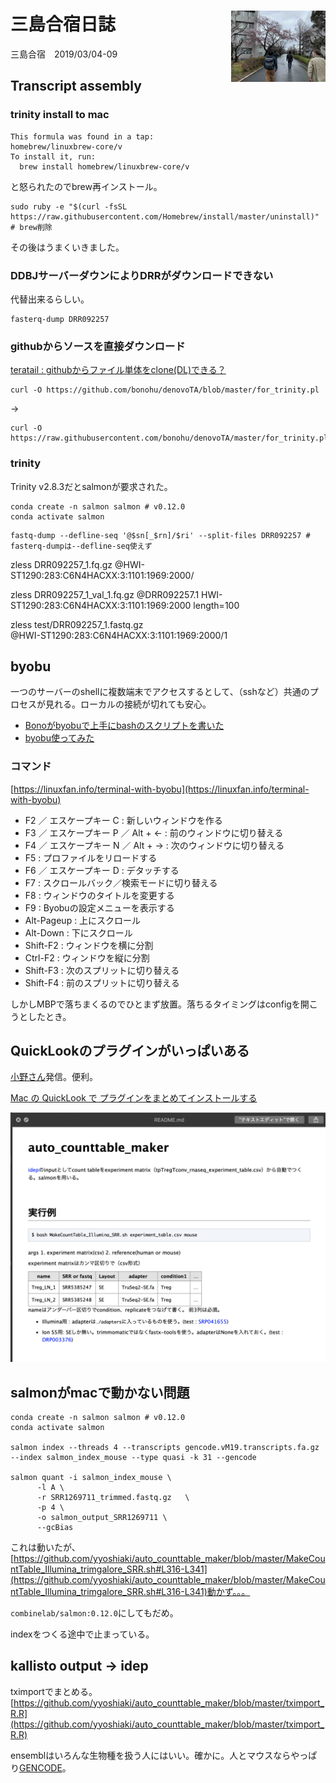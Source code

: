 # 三島合宿日誌 <img src='img/IMG_0581.jpg'  width="30%" align="right">

三島合宿　2019/03/04-09

## Transcript assembly

### trinity install to mac

```
This formula was found in a tap:
homebrew/linuxbrew-core/v
To install it, run:
  brew install homebrew/linuxbrew-core/v
```

と怒られたのでbrew再インストール。

```
sudo ruby -e "$(curl -fsSL https://raw.githubusercontent.com/Homebrew/install/master/uninstall)" # brew削除
```

その後はうまくいきました。

### DDBJサーバーダウンによりDRRがダウンロードできない

代替出来るらしい。

```
fasterq-dump DRR092257
```

### githubからソースを直接ダウンロード

[teratail : githubからファイル単体をclone(DL)できる？](https://teratail.com/questions/14124)

```
curl -O https://github.com/bonohu/denovoTA/blob/master/for_trinity.pl
```

->

```
curl -O https://raw.githubusercontent.com/bonohu/denovoTA/master/for_trinity.pl
```

### trinity

Trinity v2.8.3だとsalmonが要求された。

```
conda create -n salmon salmon # v0.12.0
conda activate salmon
```

```
fastq-dump --defline-seq '@$sn[_$rn]/$ri' --split-files DRR092257 # fasterq-dumpは--defline-seq使えず
```

zless DRR092257_1.fq.gz
@HWI-ST1290:283:C6N4HACXX:3:1101:1969:2000/

zless DRR092257_1_val_1.fq.gz
@DRR092257.1 HWI-ST1290:283:C6N4HACXX:3:1101:1969:2000 length=100

zless test/DRR092257_1.fastq.gz    
@HWI-ST1290:283:C6N4HACXX:3:1101:1969:2000/1

## byobu

一つのサーバーのshellに複数端末でアクセスするとして、（sshなど）共通のプロセスが見れる。ローカルの接続が切れても安心。

- [Bonoがbyobuで上手にbashのスクリプトを書いた](https://bonohu.wordpress.com/2018/01/03/bono-byobu-bash/)
- [byobu使ってみた](https://bonohu.wordpress.com/2015/08/06/byobu/)

### コマンド

[https://linuxfan.info/terminal-with-byobu](https://linuxfan.info/terminal-with-byobu)

- F2 ／ エスケープキー C : 新しいウィンドウを作る
- F3 ／ エスケープキー P ／ Alt + ← : 前のウィンドウに切り替える
- F4 ／ エスケープキー N ／ Alt + → : 次のウィンドウに切り替える
- F5 : プロファイルをリロードする
- F6 ／ エスケープキー D : デタッチする
- F7 : スクロールバック／検索モードに切り替える
- F8 : ウィンドウのタイトルを変更する
- F9 : Byobuの設定メニューを表示する
- Alt-Pageup : 上にスクロール
- Alt-Down : 下にスクロール
- Shift-F2 : ウィンドウを横に分割
- Ctrl-F2 : ウィンドウを縦に分割
- Shift-F3 : 次のスプリットに切り替える
- Shift-F4 : 前のスプリットに切り替える

しかしMBPで落ちまくるのでひとまず放置。落ちるタイミングはconfigを開こうとしたとき。


## QuickLookのプラグインがいっぱいある

[小野さん](https://github.com/hiromasaono)発信。便利。

[Mac の QuickLook で プラグインをまとめてインストールする](https://qiita.com/exabugs/items/9a392077c492ed97950d)

![img](img/preview_md.png)

## salmonがmacで動かない問題

```
conda create -n salmon salmon # v0.12.0
conda activate salmon

salmon index --threads 4 --transcripts gencode.vM19.transcripts.fa.gz --index salmon_index_mouse --type quasi -k 31 --gencode

salmon quant -i salmon_index_mouse \
      -l A \
      -r SRR1269711_trimmed.fastq.gz   \
      -p 4 \
      -o salmon_output_SRR1269711 \
      --gcBias
```

これは動いたが、[https://github.com/yyoshiaki/auto_counttable_maker/blob/master/MakeCountTable_Illumina_trimgalore_SRR.sh#L316-L341](https://github.com/yyoshiaki/auto_counttable_maker/blob/master/MakeCountTable_Illumina_trimgalore_SRR.sh#L316-L341)動かず。。。

`combinelab/salmon:0.12.0`にしてもだめ。

indexをつくる途中で止まっている。


## kallisto output -> idep

tximportでまとめる。
[https://github.com/yyoshiaki/auto_counttable_maker/blob/master/tximport_R.R](https://github.com/yyoshiaki/auto_counttable_maker/blob/master/tximport_R.R)

ensemblはいろんな生物種を扱う人にはいい。確かに。人とマウスならやっぱり[GENCODE](https://www.gencodegenes.org/)。
